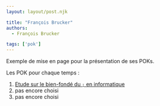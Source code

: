 ```yaml
---
layout: layout/post.njk

title: "François Brucker"
authors:
  - François Brucker

tags: ['pok']
---
```


<!-- début résumé -->

Exemple de mise en page pour la présentation de ses POKs.

<!-- fin résumé -->

Les POK pour chaque temps :

1. [Etude sur le bien-fondé du `;` en informatique](bien-fondé-point-virgule)
2. pas encore choisi
3. pas encore choisi
